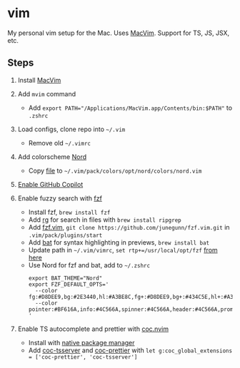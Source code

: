 # vim

My personal vim setup for the Mac. Uses [MacVim](https://macvim.org). Support for TS, JS, JSX, etc.

## Steps

1. Install [MacVim](https://macvim.org)

2. Add `mvim` command

   - Add `export PATH="/Applications/MacVim.app/Contents/bin:$PATH"` to `.zshrc`

3. Load configs, clone repo into `~/.vim`

   - Remove old `~/.vimrc`

4. Add colorscheme [Nord](https://github.com/nordtheme/vim/tree/main)

   - Copy [file](https://github.com/nordtheme/vim/blob/main/colors/nord.vim) to `~/.vim/pack/colors/opt/nord/colors/nord.vim`

5. [Enable GitHub Copilot](https://docs.github.com/en/copilot/getting-started-with-github-copilot?tool=vimneovim)

6. Enable fuzzy search with [fzf](https://github.com/junegunn/fzf)

   - Install fzf, `brew install fzf`
   - Add [rg](https://github.com/BurntSushi/ripgrep) for search in files with `brew install ripgrep`
   - Add [fzf.vim](https://github.com/junegunn/fzf.vim), `git clone https://github.com/junegunn/fzf.vim.git` in `.vim/pack/plugins/start`
   - Add [bat](https://github.com/sharkdp/bat) for syntax highlighting in previews, `brew install bat`
   - Update path in `~/.vim/vimrc`, `set rtp+=/usr/local/opt/fzf` [from here](https://github.com/junegunn/fzf/blob/master/README-VIM.md#installation)
   - Use Nord for fzf and bat, add to `~/.zshrc`
     ```
     export BAT_THEME="Nord"
     export FZF_DEFAULT_OPTS='
       --color fg:#D8DEE9,bg:#2E3440,hl:#A3BE8C,fg+:#D8DEE9,bg+:#434C5E,hl+:#A3BE8C
       --color pointer:#BF616A,info:#4C566A,spinner:#4C566A,header:#4C566A,prompt:#81A1C1,marker:#EBCB8B
     '
     ```

7. Enable TS autocomplete and prettier with [coc.nvim](https://github.com/neoclide/coc.nvim)

   - Install with [native package manager](https://github.com/neoclide/coc.nvim/wiki/Install-coc.nvim#using-vim8s-native-package-manager)
   - Add [coc-tsserver](https://github.com/neoclide/coc-tsserver) and [coc-prettier](https://github.com/neoclide/coc-prettier) with `let g:coc_global_extensions = ['coc-prettier', 'coc-tsserver']`
